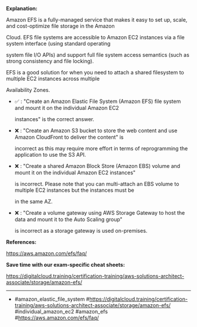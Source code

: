 **Explanation:**

Amazon EFS is a fully-managed service that makes it easy to set up, scale, and cost-optimize file storage in the Amazon

Cloud. EFS file systems are accessible to Amazon EC2 instances via a file system interface (using standard operating

system file I/O APIs) and support full file system access semantics (such as strong consistency and file locking).

EFS is a good solution for when you need to attach a shared filesystem to multiple EC2 instances across multiple

Availability Zones.

- ✅ :  "Create an Amazon Elastic File System (Amazon EFS) file system and mount it on the individual Amazon EC2

  instances" is the correct answer.

- ❌ :  "Create an Amazon S3 bucket to store the web content and use Amazon CloudFront to deliver the content" is

  incorrect as this may require more effort in terms of reprogramming the application to use the S3 API.

- ❌ :  "Create a shared Amazon Block Store (Amazon EBS) volume and mount it on the individual Amazon EC2 instances"

  is incorrect. Please note that you can multi-attach an EBS volume to multiple EC2 instances but the instances must be

  in the same AZ.

- ❌ :  "Create a volume gateway using AWS Storage Gateway to host the data and mount it to the Auto Scaling group"

  is incorrect as a storage gateway is used on-premises.

**References:**

<https://aws.amazon.com/efs/faq/>

**Save time with our exam-specific cheat sheets:**

<https://digitalcloud.training/certification-training/aws-solutions-architect-associate/storage/amazon-efs/>

----

- #amazon_elastic_file_system #<https://digitalcloud.training/certification-training/aws-solutions-architect-associate/storage/amazon-efs/> #individual_amazon_ec2 #amazon_efs #<https://aws.amazon.com/efs/faq/>
